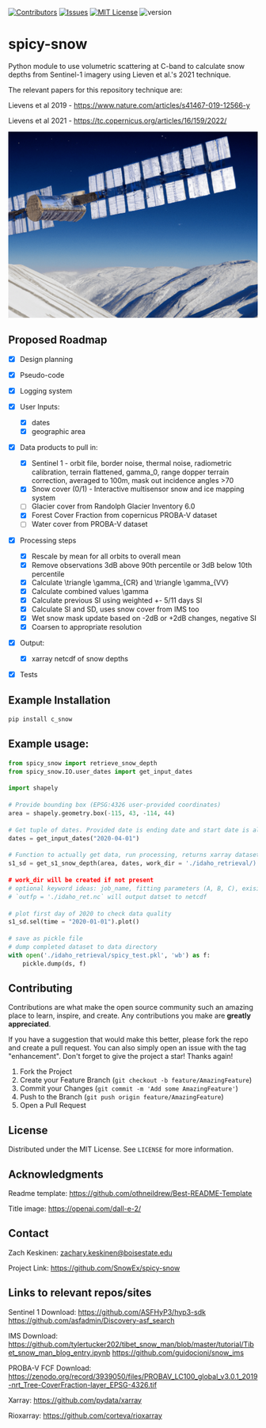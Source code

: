 [![Contributors][contributors-shield]][contributors-url]
[![Issues][issues-shield]][issues-url]
[![MIT License][license-shield]][license-url]
![version](https://img.shields.io/badge/version-0.0.0-green)

# spicy-snow

Python module to use volumetric scattering at C-band to calculate snow depths from Sentinel-1 imagery using Lieven et al.'s 2021 technique.

The relevant papers for this repository technique are:

Lievens et al 2019 - https://www.nature.com/articles/s41467-019-12566-y

Lievens et al 2021 - https://tc.copernicus.org/articles/16/159/2022/

<img src="https://github.com/SnowEx/spicy-snow/blob/main/title-img.png" width="800">

## Proposed Roadmap

- [x] Design planning
- [x] Pseudo-code
- [x] Logging system

- [x] User Inputs: 
    - [x] dates 
    - [x] geographic area

- [x] Data products to pull in:
    - [x] Sentinel 1 - orbit file, border noise, thermal noise, radiometric calibration, terrain flattened, gamma_0, range dopper terrain correction, averaged to 100m, mask out incidence angles >70
    - [x] Snow cover (0/1) - Interactive multisensor snow and ice mapping system
    - [ ] Glacier cover from Randolph Glacier Inventory 6.0
    - [x] Forest Cover Fraction from copernicus PROBA-V dataset
    - [ ] Water cover from PROBA-V dataset

- [x] Processing steps
    - [x] Rescale by mean for all orbits to overall mean
    - [x] Remove observations 3dB above 90th percentile or 3dB below 10th percentile
    - [x] Calculate \triangle \gamma_{CR} and \triangle \gamma_{VV}
    - [x] Calculate combined values \gamma
    - [x] Calculate previous SI using weighted +- 5/11 days SI
    - [x] Calculate SI and SD, uses snow cover from IMS too
    - [x] Wet snow mask update based on -2dB or +2dB changes, negative SI
    - [x] Coarsen to appropriate resolution

- [x] Output: 
    - [x] xarray netcdf of snow depths
    
- [x] Tests

## Example Installation

```sh
pip install c_snow
```

## Example usage:

```python
from spicy_snow import retrieve_snow_depth
from spicy_snow.IO.user_dates import get_input_dates

import shapely

# Provide bounding box (EPSG:4326 user-provided coordinates)
area = shapely.geometry.box(-115, 43, -114, 44)

# Get tuple of dates. Provided date is ending date and start date is always prior August 1st
dates = get_input_dates("2020-04-01")

# Function to actually get data, run processing, returns xarray dataset w/ daily time dimension
s1_sd = get_s1_snow_depth(area, dates, work_dir = './idaho_retrieval/) 

# work_dir will be created if not present 
# optional keyword ideas: job_name, fitting parameters (A, B, C), exisiting_job_name, outfp
# `outfp = './idaho_ret.nc` will output datset to netcdf

# plot first day of 2020 to check data quality
s1_sd.sel(time = "2020-01-01").plot()

# save as pickle file
# dump completed dataset to data directory
with open('./idaho_retrieval/spicy_test.pkl', 'wb') as f:
    pickle.dump(ds, f)
```

## Contributing

Contributions are what make the open source community such an amazing place to learn, inspire, and create. Any contributions you make are **greatly appreciated**.

If you have a suggestion that would make this better, please fork the repo and create a pull request. You can also simply open an issue with the tag "enhancement".
Don't forget to give the project a star! Thanks again!

1. Fork the Project
2. Create your Feature Branch (`git checkout -b feature/AmazingFeature`)
3. Commit your Changes (`git commit -m 'Add some AmazingFeature'`)
4. Push to the Branch (`git push origin feature/AmazingFeature`)
5. Open a Pull Request

## License

Distributed under the MIT License. See `LICENSE` for more information.

## Acknowledgments

Readme template: https://github.com/othneildrew/Best-README-Template

Title image: https://openai.com/dall-e-2/

## Contact

Zach Keskinen: zachary.keskinen@boisestate.edu

Project Link: https://github.com/SnowEx/spicy-snow

## Links to relevant repos/sites

Sentinel 1 Download:
https://github.com/ASFHyP3/hyp3-sdk
https://github.com/asfadmin/Discovery-asf_search

IMS Download:
https://github.com/tylertucker202/tibet_snow_man/blob/master/tutorial/Tibet_snow_man_blog_entry.ipynb
https://github.com/guidocioni/snow_ims

PROBA-V FCF Download:
https://zenodo.org/record/3939050/files/PROBAV_LC100_global_v3.0.1_2019-nrt_Tree-CoverFraction-layer_EPSG-4326.tif

Xarray:
https://github.com/pydata/xarray

Rioxarray:
https://github.com/corteva/rioxarray

<!-- MARKDOWN LINKS & IMAGES -->
<!-- https://www.markdownguide.org/basic-syntax/#reference-style-links -->
[contributors-shield]: https://img.shields.io/badge/Contributers-0-green
[contributors-url]: https://github.com/SnowEx/spicy-snow/graphs/contributors

[issues-shield]: https://img.shields.io/badge/Issues-0-yellowgreen
[issues-url]: https://github.com/SnowEx/spicy-snow/issues

[license-shield]: https://img.shields.io/badge/License-MIT-blue
[license-url]: https://github.com/SnowEx/spicy-snow/blob/main/LICENSE

